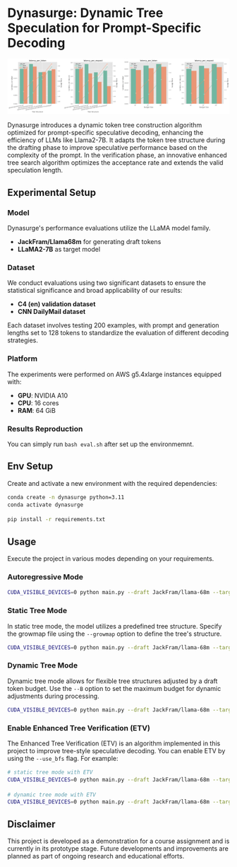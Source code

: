 <h1> Dynasurge: Dynamic Tree Speculation for Prompt-Specific Decoding </h1>


<p align="center">
<img src="static/fig/etv_comparison.png" alt="">
</p>
Dynasurge introduces a dynamic token tree construction algorithm optimized for prompt-specific speculative decoding, enhancing the efficiency of LLMs like Llama2-7B. It adapts the token tree structure during the drafting phase to improve speculative performance based on the complexity of the prompt. In the verification phase, an innovative enhanced tree search algorithm optimizes the acceptance rate and extends the valid speculation length. 


## Experimental Setup

### Model
Dynasurge's performance evaluations utilize the LLaMA model family. 
- **JackFram/Llama68m** for generating draft tokens
- **LLaMA2-7B** as target model

### Dataset
We conduct evaluations using two significant datasets to ensure the statistical significance and broad applicability of our results:
- **C4 (en) validation dataset**
- **CNN DailyMail dataset**

Each dataset involves testing 200 examples, with prompt and generation lengths set to 128 tokens to standardize the evaluation of different decoding strategies.

### Platform
The experiments were performed on AWS g5.4xlarge instances equipped with:
- **GPU**: NVIDIA A10
- **CPU**: 16 cores
- **RAM**: 64 GiB

### Results Reproduction
You can simply run `bash eval.sh` after set up the environmemnt.

## Env Setup
Create and activate a new environment with the required dependencies:
```bash
conda create -n dynasurge python=3.11
conda activate dynasurge

pip install -r requirements.txt
```

## Usage
Execute the project in various modes depending on your requirements.

### Autoregressive Mode
```bash
CUDA_VISIBLE_DEVICES=0 python main.py --draft JackFram/llama-68m --target huggyllama/llama-7b  --T 0.9 --P 1.0  --start 0 --end 200 --M 384 --mode auto --dataset cnn
```

### Static Tree Mode
In static tree mode, the model utilizes a predefined tree structure. Specify the growmap file using the `--growmap` option to define the tree's structure.
```bash
CUDA_VISIBLE_DEVICES=0 python main.py --draft JackFram/llama-68m --target huggyllama/llama-7b  --T 0.9 --P 1.0  --start 0 --end 200 --M 384 --mode sTree --growmap ./growmaps/4x8-tree.pt  --dataset cnn
```

### Dynamic Tree Mode
Dynamic tree mode allows for flexible tree structures adjusted by a draft token budget. Use the `--B` option to set the maximum budget for dynamic adjustments during processing.
```bash
CUDA_VISIBLE_DEVICES=0 python main.py --draft JackFram/llama-68m --target huggyllama/llama-7b  --T 0.9 --P 1.0  --start 0 --end 200 --M 384  --growmap ./growmaps/8x8-tree.pt --mode dTree --B 64 --dataset cnn
```

### Enable Enhanced Tree Verification (ETV)
The Enhanced Tree Verification (ETV) is an algorithm implemented in this project to improve tree-style speculative decoding. You can enable ETV by using the `--use_bfs` flag. For example:
```bash
# static tree mode with ETV
CUDA_VISIBLE_DEVICES=0 python main.py --draft JackFram/llama-68m --target huggyllama/llama-7b  --T 0.9 --P 1.0  --start 0 --end 200 --M 384 --mode sTree --growmap ./growmaps/4x8-tree.pt  --dataset cnn --use_bfs

# dynamic tree mode with ETV
CUDA_VISIBLE_DEVICES=0 python main.py --draft JackFram/llama-68m --target huggyllama/llama-7b  --T 0.9 --P 1.0  --start 0 --end 200 --M 384  --growmap ./growmaps/8x8-tree.pt --mode dTree --B 64 --dataset cnn --use_bfs
```

## Disclaimer

This project is developed as a demonstration for a course assignment and is currently in its prototype stage. Future developments and improvements are planned as part of ongoing research and educational efforts.
